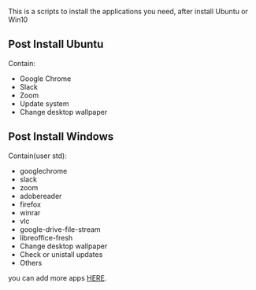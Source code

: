 This is a scripts to install the applications you need, after install Ubuntu or Win10

## Post Install Ubuntu

Contain:
* Google Chrome
* Slack
* Zoom
* Update system
* Change desktop wallpaper



## Post Install Windows

Contain(user std):
* googlechrome
* slack
* zoom
* adobereader
* firefox
* winrar
* vlc
* google-drive-file-stream
* libreoffice-fresh
* Change desktop wallpaper
* Check or unistall updates
* Others


you can add more apps [HERE](https://community.chocolatey.org/packages).

